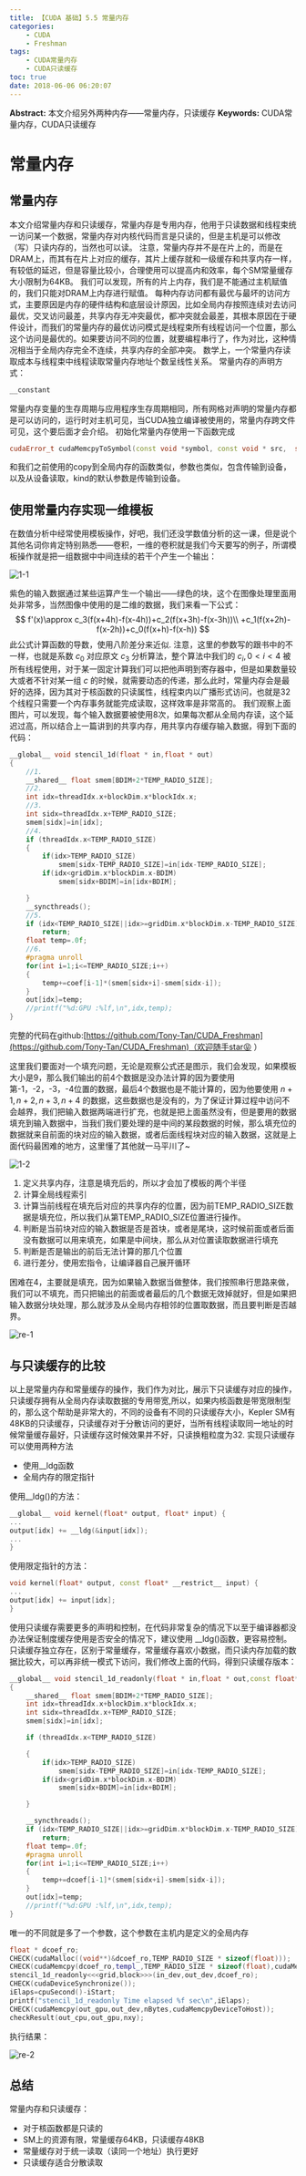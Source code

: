 ```yaml
---
title: 【CUDA 基础】5.5 常量内存
categories:
    - CUDA
    - Freshman
tags:
    - CUDA常量内存
    - CUDA只读缓存
toc: true
date: 2018-06-06 06:20:07
---
```


**Abstract:** 本文介绍另外两种内存——常量内存，只读缓存
**Keywords:** CUDA常量内存，CUDA只读缓存

<!--more-->
# 常量内存
## 常量内存
本文介绍常量内存和只读缓存，常量内存是专用内存，他用于只读数据和线程束统一访问某一个数据，常量内存对内核代码而言是只读的，但是主机是可以修改（写）只读内存的，当然也可以读。
注意，常量内存并不是在片上的，而是在DRAM上，而其有在片上对应的缓存，其片上缓存就和一级缓存和共享内存一样， 有较低的延迟，但是容量比较小，合理使用可以提高内和效率，每个SM常量缓存大小限制为64KB。
我们可以发现，所有的片上内存，我们是不能通过主机赋值的，我们只能对DRAM上内存进行赋值。
每种内存访问都有最优与最坏的访问方式，主要原因是内存的硬件结构和底层设计原因，比如全局内存按照连续对去访问最优，交叉访问最差，共享内存无冲突最优，都冲突就会最差，其根本原因在于硬件设计，而我们的常量内存的最优访问模式是线程束所有线程访问一个位置，那么这个访问是最优的。如果要访问不同的位置，就要编程串行了，作为对比，这种情况相当于全局内存完全不连续，共享内存的全部冲突。
数学上，一个常量内存读取成本与线程束中线程读取常量内存地址个数呈线性关系。
常量内存的声明方式：
```c++
__constant
```
常量内存变量的生存周期与应用程序生存周期相同，所有网格对声明的常量内存都是可以访问的，运行时对主机可见，当CUDA独立编译被使用的，常量内存跨文件可见，这个要后面才会介绍。
初始化常量内存使用一下函数完成
```c++
cudaError_t cudaMemcpyToSymbol(const void *symbol, const void * src,  size_t count, size_t offset, cudaMemcpyKind kind)
```
和我们之前使用的copy到全局内存的函数类似，参数也类似，包含传输到设备，以及从设备读取，kind的默认参数是传输到设备。

## 使用常量内存实现一维模板
在数值分析中经常使用模板操作，好吧，我们还没学数值分析的这一课，但是说个其他名词你肯定特别熟悉——卷积，一维的卷积就是我们今天要写的例子，所谓模板操作就是把一组数据中中间连续的若干个产生一个输出：

![1-1](./1-1.png)

紫色的输入数据通过某些运算产生一个输出——绿色的块，这个在图像处理里面用处非常多，当然图像中使用的是二维的数据，我们来看一下公式：
$$
f'(x)\approx c_3(f(x+4h)-f(x-4h))+c_2(f(x+3h)-f(x-3h))\\
+c_1(f(x+2h)-f(x-2h))+c_0(f(x+h)-f(x-h))
$$
此公式计算函数的导数，使用八阶差分来近似.
注意，这里的参数写的跟书中的不一样，也就是系数 $c_0$ 对应原文 $c_3$
分析算法，整个算法中我们的 $c_i,0<i<4$ 被所有线程使用，对于某一固定计算我们可以把他声明到寄存器中，但是如果数量较大或者不针对某一组 $c$ 的时候，就需要动态的传递，那么此时，常量内存会是最好的选择，因为其对于核函数的只读属性，线程束内以广播形式访问，也就是32个线程只需要一个内存事务就能完成读取，这样效率是非常高的。
我们观察上面图片，可以发现，每个输入数据要被使用8次，如果每次都从全局内存读，这个延迟过高，所以结合上一篇讲到的共享内存，用共享内存缓存输入数据，得到下面的代码：
```c++
__global__ void stencil_1d(float * in,float * out)
{
    //1.
    __shared__ float smem[BDIM+2*TEMP_RADIO_SIZE];
    //2.
    int idx=threadIdx.x+blockDim.x*blockIdx.x;
    //3.
    int sidx=threadIdx.x+TEMP_RADIO_SIZE;
    smem[sidx]=in[idx];
    //4.
    if (threadIdx.x<TEMP_RADIO_SIZE)
    {
        if(idx>TEMP_RADIO_SIZE)
            smem[sidx-TEMP_RADIO_SIZE]=in[idx-TEMP_RADIO_SIZE];
        if(idx<gridDim.x*blockDim.x-BDIM)
            smem[sidx+BDIM]=in[idx+BDIM];

    }
    __syncthreads();
    //5.
    if (idx<TEMP_RADIO_SIZE||idx>=gridDim.x*blockDim.x-TEMP_RADIO_SIZE)
        return;
    float temp=.0f;
    //6.
    #pragma unroll
    for(int i=1;i<=TEMP_RADIO_SIZE;i++)
    {
        temp+=coef[i-1]*(smem[sidx+i]-smem[sidx-i]);
    }
    out[idx]=temp;
    //printf("%d:GPU :%lf,\n",idx,temp);
}
```
完整的代码在github:[https://github.com/Tony-Tan/CUDA_Freshman](https://github.com/Tony-Tan/CUDA_Freshman)（欢迎随手star😝 ）

这里我们要面对一个填充问题，无论是观察公式还是图示，我们会发现，如果模板大小是9，那么我们输出的前4个数据是没办法计算的因为要使用第-1，-2，-3，-4位置的数据，最后4个数据也是不能计算的，因为他要使用 $n+1,n+2,n+3,n+4$ 的数据，这些数据也是没有的，为了保证计算过程中访问不会越界，我们把输入数据两端进行扩充，也就是把上面虽然没有，但是要用的数据填充到输入数据中，当我们我们要处理的是中间的某段数据的时候，那么填充位的数据就来自前面的块对应的输入数据，或者后面线程块对应的输入数据，这就是上面代码最困难的地方，这里懂了其他就一马平川了~


![1-2](./1-2.png)

1. 定义共享内存，注意是填充后的，所以才会加了模板的两个半径
2. 计算全局线程索引
3. 计算当前线程在填充后对应的共享内存的位置，因为前TEMP_RADIO_SIZE数据是填充位，所以我们从第TEMP_RADIO_SIZE位置进行操作。
4. 判断是当前块对应的输入数据是否是首块，或者是尾块，这时候前面或者后面没有数据可以用来填充，如果是中间块，那么从对位置读取数据进行填充
5. 判断是否是输出的前后无法计算的那几个位置
6. 进行差分，使用宏指令，让编译器自己展开循环

困难在4，主要就是填充，因为如果输入数据当做整体，我们按照串行思路来做，我们可以不填充，而只把输出的前面或者最后的几个数据无效掉就好，但是如果把输入数据分块处理，那么就涉及从全局内存相邻的位置取数据，而且要判断是否越界。

![re-1](./re-1.png)

## 与只读缓存的比较
以上是常量内存和常量缓存的操作，我们作为对比，展示下只读缓存对应的操作，只读缓存拥有从全局内存读取数据的专用带宽,所以，如果内核函数是带宽限制型的，那么这个帮助是非常大的，不同的设备有不同的只读缓存大小，Kepler SM有48KB的只读缓存，只读缓存对于分散访问的更好，当所有线程读取同一地址的时候常量缓存最好，只读缓存这时候效果并不好，只读换粗粒度为32.
实现只读缓存可以使用两种方法
- 使用__ldg函数
- 全局内存的限定指针

使用__ldg()的方法：
```c++
__global__ void kernel(float* output, float* input) {
...
output[idx] += __ldg(&input[idx]);
...
}
```

使用限定指针的方法：
```c++
void kernel(float* output, const float* __restrict__ input) {
...
output[idx] += input[idx];
}
```
使用只读缓存需要更多的声明和控制，在代码非常复杂的情况下以至于编译器都没办法保证制度缓存使用是否安全的情况下，建议使用 __ldg()函数，更容易控制。
只读缓存独立存在，区别于常量缓存，常量缓存喜欢小数据，而只读内存加载的数据比较大，可以再非统一模式下访问，我们修改上面的代码，得到只读缓存版本：

```c++
__global__ void stencil_1d_readonly(float * in,float * out,const float* __restrict__ dcoef)
{
    __shared__ float smem[BDIM+2*TEMP_RADIO_SIZE];
    int idx=threadIdx.x+blockDim.x*blockIdx.x;
    int sidx=threadIdx.x+TEMP_RADIO_SIZE;
    smem[sidx]=in[idx];

    if (threadIdx.x<TEMP_RADIO_SIZE)

    {
        if(idx>TEMP_RADIO_SIZE)
            smem[sidx-TEMP_RADIO_SIZE]=in[idx-TEMP_RADIO_SIZE];
        if(idx<gridDim.x*blockDim.x-BDIM)
            smem[sidx+BDIM]=in[idx+BDIM];

    }

    __syncthreads();
    if (idx<TEMP_RADIO_SIZE||idx>=gridDim.x*blockDim.x-TEMP_RADIO_SIZE)
        return;
    float temp=.0f;
    #pragma unroll
    for(int i=1;i<=TEMP_RADIO_SIZE;i++)
    {
        temp+=dcoef[i-1]*(smem[sidx+i]-smem[sidx-i]);
    }
    out[idx]=temp;
    //printf("%d:GPU :%lf,\n",idx,temp);
}
```
唯一的不同就是多了一个参数，这个参数在主机内是定义的全局内存
```c++
float * dcoef_ro;
CHECK(cudaMalloc((void**)&dcoef_ro,TEMP_RADIO_SIZE * sizeof(float)));
CHECK(cudaMemcpy(dcoef_ro,templ_,TEMP_RADIO_SIZE * sizeof(float),cudaMemcpyHostToDevice));
stencil_1d_readonly<<<grid,block>>>(in_dev,out_dev,dcoef_ro);
CHECK(cudaDeviceSynchronize());
iElaps=cpuSecond()-iStart;
printf("stencil_1d_readonly Time elapsed %f sec\n",iElaps);
CHECK(cudaMemcpy(out_gpu,out_dev,nBytes,cudaMemcpyDeviceToHost));
checkResult(out_cpu,out_gpu,nxy);
```
执行结果：

![re-2](./re-2.png)


## 总结
常量内存和只读缓存：
- 对于核函数都是只读的
- SM上的资源有限，常量缓存64KB，只读缓存48KB
- 常量缓存对于统一读取（读同一个地址）执行更好
- 只读缓存适合分散读取





